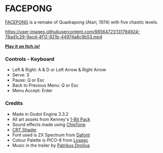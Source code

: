 # FACEPONG

[FACEPONG][0] is a remake of Quadrapong (Atari, 1974) with five chaotic levels.

https://user-images.githubusercontent.com/88564721/131794924-78ad1c29-9acd-4f12-921b-44974a8c9b53.mp4

[**Play it on Itch.io!**][0]

### Controls - Keyboard

- Left & Right: A & D or Left Arrow & Right Arrow
- Serve: S
- Pause: Q or Esc
- Back to Previous Menu: Q or Esc
- Menu Accept: Enter

### Credits

- Made in Godot Engine 3.3.2
- All art assets from Kenney's [1-Bit Pack][1]
- Sound effects made using [ChipTone][2]
- [CRT Shader][3]
- Font used is ZX Spectrum from [Dafont][4]
- Colour Palette is PICO-8 from [Lospec][5]
- Music in the trailer by [Patrikus Droilius][6]

[0]: https://celestialturnip.itch.io/facepong
[1]: https://kenney.nl/assets/bit-pack
[2]: https://sfbgames.itch.io/chiptone
[3]: https://github.com/henriquelalves/SimpleGodotCRTShader
[4]: https://www.dafont.com/zx-spectrum.font
[5]: https://lospec.com/palette-list/pico-8
[6]: https://www.youtube.com/watch?v=wotOnGQrJW8
